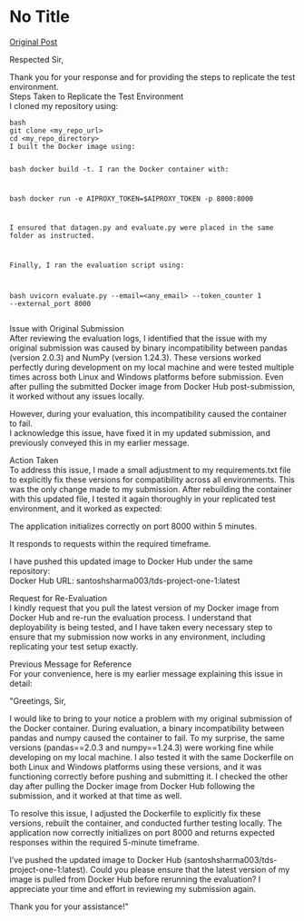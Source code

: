 # No Title

[Original Post](https://discourse.onlinedegree.iitm.ac.in/t/171141/350)

<p>Respected Sir,</p>
<p>Thank you for your response and for providing the steps to replicate the test environment.<br>
Steps Taken to Replicate the Test Environment<br>
I cloned my repository using:</p>
<pre><code class="lang-auto">bash
git clone &lt;my_repo_url&gt;
cd &lt;my_repo_directory&gt;
I built the Docker image using:

bash
docker build -t.
I ran the Docker container with:

bash
docker run -e AIPROXY_TOKEN=$AIPROXY_TOKEN -p 8000:8000

I ensured that datagen.py and evaluate.py were placed in the same folder as instructed.

Finally, I ran the evaluation script using:

bash
uvicorn evaluate.py --email=&lt;any_email&gt; --token_counter 1 --external_port 8000
</code></pre>
<p>Issue with Original Submission<br>
After reviewing the evaluation logs, I identified that the issue with my original submission was caused by binary incompatibility between pandas (version 2.0.3) and NumPy (version 1.24.3). These versions worked perfectly during development on my local machine and were tested multiple times across both Linux and Windows platforms before submission. Even after pulling the submitted Docker image from Docker Hub post-submission, it worked without any issues locally.</p>
<p>However, during your evaluation, this incompatibility caused the container to fail.<br>
I acknowledge this issue, have fixed it in my updated submission, and previously conveyed this in my earlier message.</p>
<p>Action Taken<br>
To address this issue, I made a small adjustment to my requirements.txt file to explicitly fix these versions for compatibility across all environments. This was the only change made to my submission. After rebuilding the container with this updated file, I tested it again thoroughly in your replicated test environment, and it worked as expected:</p>
<p>The application initializes correctly on port 8000 within 5 minutes.</p>
<p>It responds to requests within the required timeframe.</p>
<p>I have pushed this updated image to Docker Hub under the same repository:<br>
Docker Hub URL: santoshsharma003/tds-project-one-1:latest</p>
<p>Request for Re-Evaluation<br>
I kindly request that you pull the latest version of my Docker image from Docker Hub and re-run the evaluation process. I understand that deployability is being tested, and I have taken every necessary step to ensure that my submission now works in any environment, including replicating your test setup exactly.</p>
<p>Previous Message for Reference<br>
For your convenience, here is my earlier message explaining this issue in detail:</p>
<p>"Greetings, Sir,</p>
<p>I would like to bring to your notice a problem with my original submission of the Docker container. During evaluation, a binary incompatibility between pandas and numpy caused the container to fail. To my surprise, the same versions (pandas==2.0.3 and numpy==1.24.3) were working fine while developing on my local machine. I also tested it with the same Dockerfile on both Linux and Windows platforms using these versions, and it was functioning correctly before pushing and submitting it. I checked the other day after pulling the Docker image from Docker Hub following the submission, and it worked at that time as well.</p>
<p>To resolve this issue, I adjusted the Dockerfile to explicitly fix these versions, rebuilt the container, and conducted further testing locally. The application now correctly initializes on port 8000 and returns expected responses within the required 5-minute timeframe.</p>
<p>I’ve pushed the updated image to Docker Hub (santoshsharma003/tds-project-one-1:latest). Could you please ensure that the latest version of my image is pulled from Docker Hub before rerunning the evaluation? I appreciate your time and effort in reviewing my submission again.</p>
<p>Thank you for your assistance!"</p>